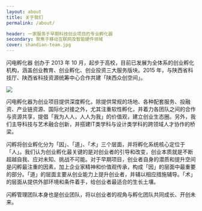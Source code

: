 ```yaml
---
layout: about
title: 关于我们
permalink: /about/

header: 一家服务于早期科技创业项目的专业孵化器
secondary: 聚焦于移动互联网及智能硬件领域
cover: shandian-team.jpg
---
```


闪电孵化器 创办于 2013 年 10 月，起步于高校，目前已发展为全体系的创业孵化机构，涵盖创业教育、创业孵化、创业投资三大服务版块。2015 年，与陕西省科技厅、陕西省科技资源统筹中心合作共建「陕西众创空间」。

![](http://7xkw3c.com1.z0.glb.clouddn.com/upload/shandian-logo.png)

闪电孵化器为创业项目提供深度孵化，除提供常规的场地、各种配套服务、投融资、产业链资源、国际化对接之外，尤其注重软性孵化，并着力各团队之间的合作与资源共享，提倡「我为人人，人人为我」的价值观，建立创业生态圈。另外，我们主导科技与艺术融合创新，并搭建IT类学科与设计类学科的跨领域人才协作的桥梁。

闪孵将创业孵化分为「因」、「道」、「术」三个层面，并将孵化系统核心定位于「人」。我们认为创业孵化最关键的是对创业者的引导和改变，创业本质就是不断超越自我、应对未知、挑战不可能。对于早期项目，创业者自身的潜质和提升空间是闪孵最注重的因素，加上企业家精神和价值观传承，构成「因」的层面中最重要的部分。「道」的层面主要从创业能力上提升创业者，并辅以相应措施辅导。「术」的层面从提供外部环境和条件着手，给创业者最适合的生长土壤。

闪孵管理团队本身也是创业团队，将以创业者的视角与孵化团队共同成长、开创未来。
